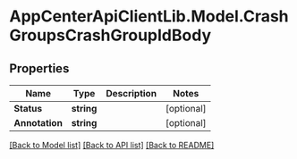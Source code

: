 # AppCenterApiClientLib.Model.CrashGroupsCrashGroupIdBody
## Properties

Name | Type | Description | Notes
------------ | ------------- | ------------- | -------------
**Status** | **string** |  | [optional] 
**Annotation** | **string** |  | [optional] 

[[Back to Model list]](../README.md#documentation-for-models) [[Back to API list]](../README.md#documentation-for-api-endpoints) [[Back to README]](../README.md)

